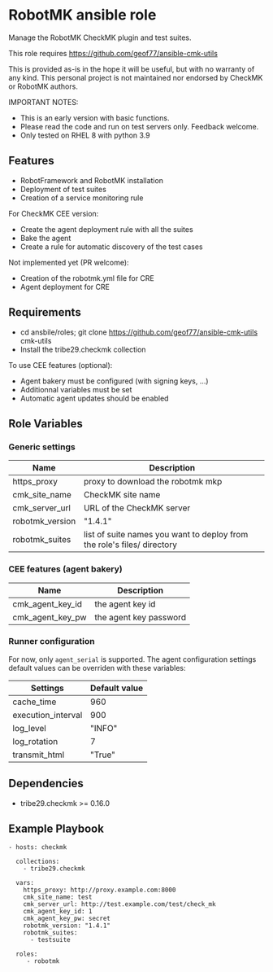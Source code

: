 RobotMK ansible role
====================

Manage the RobotMK CheckMK plugin and test suites.

This role requires https://github.com/geof77/ansible-cmk-utils

This is provided as-is in the hope it will be useful, but with no warranty of any kind. This personal project is not maintained nor endorsed by CheckMK or RobotMK authors.

IMPORTANT NOTES: 

* This is an early version with basic functions.
* Please read the code and run on test servers only. Feedback welcome. 
* Only tested on RHEL 8 with python 3.9

Features
--------

* RobotFramework and RobotMK installation
* Deployment of test suites
* Creation of a service monitoring rule

For CheckMK CEE version:

* Create the agent deployment rule with all the suites
* Bake the agent
* Create a rule for automatic discovery of the test cases

Not implemented yet (PR welcome):

* Creation of the robotmk.yml file for CRE
* Agent deployment for CRE 

Requirements
------------

* cd ansbile/roles; git clone https://github.com/geof77/ansible-cmk-utils cmk-utils
* Install the tribe29.checkmk collection

To use CEE features (optional):
* Agent bakery must be configured (with signing keys, ...)
* Additionnal variables must be set 
* Automatic agent updates should be enabled

Role Variables
--------------

### Generic settings

| Name | Description |
| ---- | ----------- |
| https_proxy     | proxy to download the robotmk mkp |
| cmk_site_name   | CheckMK site name |
| cmk_server_url  | URL of the CheckMK server |
| robotmk_version | "1.4.1" |
| robotmk_suites  | list of suite names you want to deploy from the role's files/ directory |

### CEE features (agent bakery)

| Name | Description |
| ---- | ----------- |
| cmk_agent_key_id | the agent key id |
| cmk_agent_key_pw | the agent key password | 

### Runner configuration

For now, only ``agent_serial`` is supported. The agent configuration settings default values can be overriden with these variables:

| Settings           | Default value |
| --------           | ------------- |
| cache_time         | 960           |
| execution_interval | 900           |
| log_level          | "INFO"        |
| log_rotation       | 7             |
| transmit_html      | "True"        |


Dependencies
------------

* tribe29.checkmk >= 0.16.0

Example Playbook
----------------

```
- hosts: checkmk

  collections:
    - tribe29.checkmk

  vars:
    https_proxy: http://proxy.example.com:8000
    cmk_site_name: test
    cmk_server_url: http://test.example.com/test/check_mk
    cmk_agent_key_id: 1
    cmk_agent_key_pw: secret
    robotmk_version: "1.4.1"
    robotmk_suites:
      - testsuite

  roles:
     - robotmk
```
